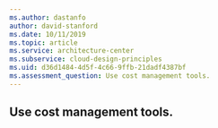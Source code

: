 ```yaml
---
ms.author: dastanfo
author: david-stanford
ms.date: 10/11/2019
ms.topic: article
ms.service: architecture-center
ms.subservice: cloud-design-principles
ms.uid: d36d1484-4d5f-4c66-9ffb-21dadf4387bf
ms.assessment_question: Use cost management tools.
---
```

## Use cost management tools.


